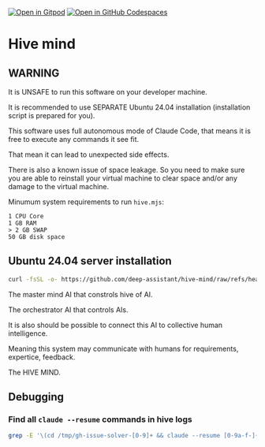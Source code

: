 [![Open in Gitpod](https://img.shields.io/badge/Gitpod-ready--to--code-f29718?logo=gitpod)](https://gitpod.io/#https://github.com/deep-assistant/hive-mind)
[![Open in GitHub Codespaces](https://img.shields.io/badge/GitHub%20Codespaces-Open-181717?logo=github)](https://github.com/codespaces/new?hide_repo_select=true&ref=main&repo=deep-assistant/hive-mind)

# Hive mind

## WARNING

It is UNSAFE to run this software on your developer machine.

It is recommended to use SEPARATE Ubuntu 24.04 installation (installation script is prepared for you).

This software uses full autonomous mode of Claude Code, that means it is free to execute any commands it see fit.

That mean it can lead to unexpected side effects.

There is also a known issue of space leakage. So you need to make sure you are able to reinstall your virtual machine to clear space and/or any damage to the virtual machine.

Minumum system requirements to run `hive.mjs`:
```
1 CPU Core
1 GB RAM
> 2 GB SWAP
50 GB disk space
```

## Ubuntu 24.04 server installation

```bash
curl -fsSL -o- https://github.com/deep-assistant/hive-mind/raw/refs/heads/main/ubuntu-24-server-install.sh | bash
```

The master mind AI that constrols hive of AI.

The orchestrator AI that controls AIs.

It is also should be possible to connect this AI to collective human intelligence. 

Meaning this system may communicate with humans for requirements, expertice, feedback.

The HIVE MIND.

## Debugging

### Find all `claude --resume` commands in hive logs

```bash
grep -E '\(cd /tmp/gh-issue-solver-[0-9]+ && claude --resume [0-9a-f-]{36}\)' hive-*.log
```


